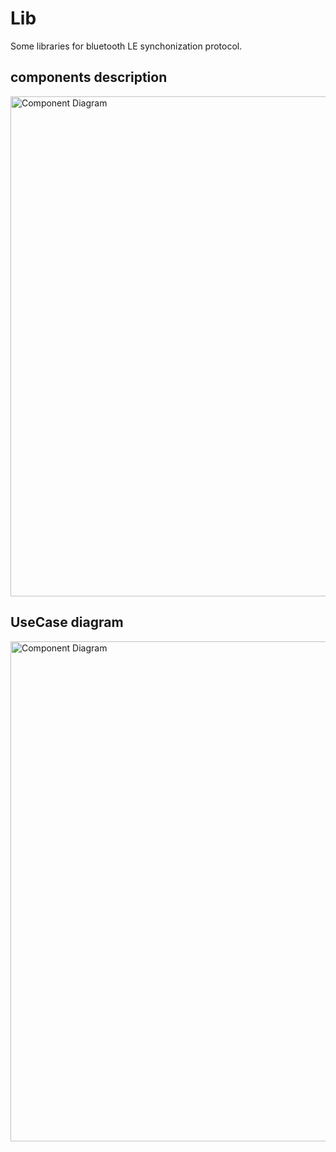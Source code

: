 # Lib
Some libraries for bluetooth LE synchonization protocol. 

## components description

<img src="https://github.com/Daparrag/Lib/blob/service_handler_branch/screenshots/Components_Structures.PNG" alt="Component Diagram" width="800px" />


## UseCase diagram

<img src="https://github.com/Daparrag/Lib/blob/service_handler_branch/screenshots/UseCaseDiagram.PNG" alt="Component Diagram" width="800px" />